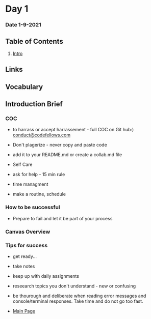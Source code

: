 # Day 1
### Date 1-9-2021
  
## Table of Contents
1. [Intro](#COC)

## Links

## Vocabulary

## Introduction Brief
### COC
- to harrass or accept harrassement - full COC on Git hub:) conduct@codefellows.com

- Don't plagerize - never copy and paste code
- add it to your README.md or create a collab.md file

- Self Care
 - ask for help - 15 min rule
 - time managment
 - make a routine, schedule

 ### How to be successful
 - Prepare to fail and let it be part of your process

### Canvas Overview
### Tips for success
- get ready...
- take notes
- keep up with daily assignments
- reseearch topics you don't understand - new or confusing
- be thourough and deliberate when reading error messages and console/terminal responses. Take time and do not go too fast.





- [Main Page](https://jinman36.github.io/reading-notes/)